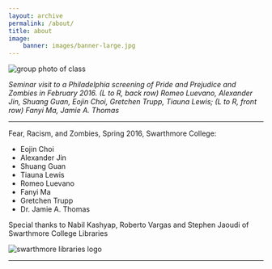 ```yaml
---
layout: archive
permalink: /about/
title: about
image:
    banner: images/banner-large.jpg
---
```


![group photo of class](../images/group-photo-compressed.jpg)

*Seminar visit to a Philadelphia screening of Pride and Prejudice and Zombies in February 2016. (L to R, back row) Romeo Luevano, Alexander Jin, Shuang Guan, Eojin Choi, Gretchen Trupp, Tiauna Lewis; (L to R, front row) Fanyi Ma, Jamie A. Thomas*
<hr/>

Fear, Racism, and Zombies, Spring 2016, Swarthmore College:

- Eojin Choi
- Alexander Jin
- Shuang Guan
- Tiauna Lewis
- Romeo Luevano
- Fanyi Ma
- Gretchen Trupp
- Dr. Jamie A. Thomas

Special thanks to Nabil Kashyap, Roberto Vargas and Stephen Jaoudi of Swarthmore College Libraries

![swarthmore libraries logo](../images/logo-mccabe-web.png)

<hr/>